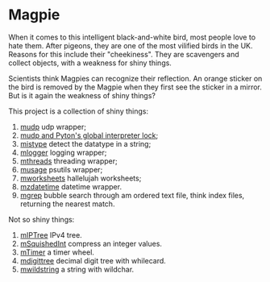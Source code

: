 # Magpie
When it comes to this intelligent black-and-white bird, most people love to hate them. After pigeons, they are one of the most vilified birds in the UK. Reasons for this include their "cheekiness". They are scavengers and collect objects, with a weakness for shiny things.

Scientists think Magpies can recognize their reflection. An orange sticker on the bird is removed by the Magpie when they first see the sticker in a mirror. But is it again the weakness of shiny things?

This project is a collection of shiny things:
1. <a href="magpie/src/mudp.py">mudp</a> udp wrapper;
2. <a href="magpie/src/mudpAndGIL.md">mudp and Pyton's global interpreter lock</a>;
3. <a href="magpie/src/mistype.py">mistype</a> detect the datatype in a string;
4. <a href="magpie/src/mlogger.py">mlogger</a> logging wrapper;
5. <a href="magpie/src/mthreads.py">mthreads</a> threading wrapper;
6. <a href="magpie/src/musage.py">musage</a> psutils wrapper;
7. <a href="magpie/src/mworksheets.py">mworksheets</a> hallelujah worksheets;
8. <a href="magpie/src/mzdatetime.py">mzdatetime</a> datetime wrapper.
9. <a href="magpie/src/mgrep.py">mgrep</a> bubble search through am ordered text file, think index files, returning the nearest match.

Not so shiny things:
1. <a href="magpie/src/mIPTree.py">mIPTree</a> IPv4 tree.
2. <a href="magpie/src/mSquishedInt.py">mSquishedInt</a> compress an integer values.
3. <a href="magpie/src/mTimer.py">mTimer</a> a timer wheel.
4. <a href="magpie/src/mdigittree.py">mdigittree</a> decimal digit tree with whilecard.
5. <a href="magpie/src/mwildstring.py">mwildstring</a> a string with wildchar.

